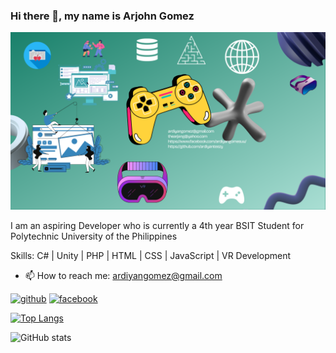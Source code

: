 ### Hi there 👋, my name is Arjohn Gomez
![](https://github.com/ardiyanteezy/ardiyanteezy/blob/main/Arjohn%20Gomez.png)

I am an aspiring Developer who is currently a 4th year BSIT Student for Polytechnic University of the Philippines

Skills: C# | Unity | PHP | HTML | CSS | JavaScript | VR Development

- 📫 How to reach me: ardiyangomez@gmail.com 


[<img src='https://cdn.jsdelivr.net/npm/simple-icons@3.0.1/icons/github.svg' alt='github' height='40'>](https://github.com/https://github.com/ardiyanteezy)  [<img src='https://cdn.jsdelivr.net/npm/simple-icons@3.0.1/icons/facebook.svg' alt='facebook' height='40'>](https://www.facebook.com/https://www.facebook.com/ardiyangomesuu/)  

[![Top Langs](https://github-readme-stats.vercel.app/api/top-langs/?username=https://github.com/ardiyanteezy)](https://github.com/anuraghazra/github-readme-stats)

![GitHub stats](https://github-readme-stats.vercel.app/api?username=https://github.com/ardiyanteezy&show_icons=true&count_private=true)  

